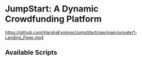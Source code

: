 # JumpStart: A Dynamic Crowdfunding Platform

https://github.com/HarshaExplorer/JumpStart/raw/main/private/1-Landing_Page.mp4




## Available Scripts

